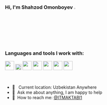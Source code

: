 ### Hi, I'm Shahzod Omonboyev <img src="https://media.giphy.com/media/hvRJCLFzcasrR4ia7z/giphy.gif" width="3%">

### Languages and tools I work with:
<code><img src="https://www.freepnglogos.com/uploads/html5-logo-png/html5-logo-html-logo-10.png" width="30px"></code>
<code><img src="https://batflat.org/themes/default/img/css-logo.png" width="20px"></code>
<code><img src="https://cdn-icons-png.flaticon.com/512/5968/5968358.png" width="30px"></code>
<code><img src="https://icon-library.com/images/b-icon/b-icon-0.jpg" width="30px"></code>
<code><img src="https://cdn-icons-png.flaticon.com/512/919/919830.png" width="30px"></code>
<code><img src="https://seeklogo.com/images/O/ottawa-js-logo-394DB38073-seeklogo.com.png" width="30px"></code>
<code><img src="https://upload.wikimedia.org/wikipedia/commons/thumb/c/c3/Python-logo-notext.svg/1869px-Python-logo-notext.svg.png" width="30px"></code>

<br />

- 📍 &nbsp; Current location: Uzbekistan Anywhere
- 📝&nbsp; Ask me about anything, I am happy to help
- 📨&nbsp; How to reach me: [@ITMAKTABI1](https://instagram.com/shahzodbeeck/) 
